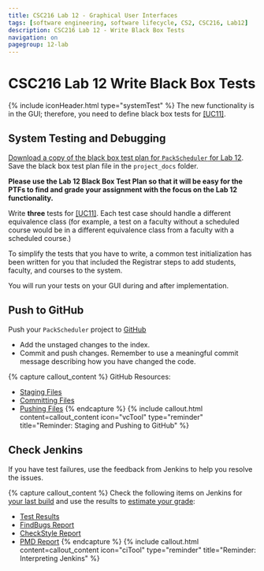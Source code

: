 ```yaml
---
title: CSC216 Lab 12 - Graphical User Interfaces
tags: [software engineering, software lifecycle, CS2, CSC216, Lab12]
description: CSC216 Lab 12 - Write Black Box Tests
navigation: on
pagegroup: 12-lab
---
```

# CSC216 Lab 12 Write Black Box Tests
{% include iconHeader.html type="systemTest" %}
The new functionality is in the GUI; therefore, you need to define black box tests for [[UC11]](12-lab-requirements#uc11).
  
 
## System Testing and Debugging
[Download a copy of the black box test plan for `PackScheduler` for Lab 12](https://docs.google.com/a/ncsu.edu/document/d/1xe3e0rMHlBt3WVqd0de1yrIEkbcPoubGfayXeaUxqsw/edit?usp=sharing).  Save the black box test plan file in the `project_docs` folder.

**Please use the Lab 12 Black Box Test Plan so that it will be easy for the PTFs to find and grade your assignment with the focus on the Lab 12 functionality.**

Write **three** tests for [[UC11]](12-lab-requirements#uc11).  Each test case should handle a different equivalence class (for example, a test on a faculty without a scheduled course would be in a different equivalence class from a faculty with a scheduled course.)

To simplify the tests that you have to write, a common test initialization has been written for you that included the Registrar steps to add students, faculty, and courses to the system.

You will run your tests on your GUI during and after implementation.

 
## Push to GitHub
Push your `PackScheduler` project to [GitHub](https://github.ncsu.edu)

  * Add the unstaged changes to the index.
  * Commit and push changes.  Remember to use a meaningful commit message describing how you have changed the code.  

{% capture callout_content %}
GitHub Resources:

  * [Staging Files](../../git-tutorial/git-staging)
  * [Committing Files](../../git-tutorial/git-commit)
  * [Pushing Files](../../git-tutorial/git-push)
{% endcapture %}
{% include callout.html content=callout_content icon="vcTool" type="reminder" title="Reminder: Staging and Pushing to GitHub" %}


## Check Jenkins
If you have test failures, use the feedback from Jenkins to help you resolve the issues. 

{% capture callout_content %}
Check the following items on Jenkins for [your last build](../../jenkins/jenkins-overview#build-summary-page) and use the results to [estimate your grade](../../jenkins/jenkins-overview#grade-estimation-example):

  * [Test Results](../../jenkins/jenkins-overview#test-results)
  * [FindBugs Report](../../jenkins/jenkins-overview#findbugs-report)
  * [CheckStyle Report](../../jenkins/jenkins-overview#checkstyle-report)
  * [PMD Report](../../jenkins/jenkins-overview#pmd-report)
{% endcapture %}
{% include callout.html content=callout_content icon="ciTool" type="reminder" title="Reminder: Interpreting Jenkins" %}